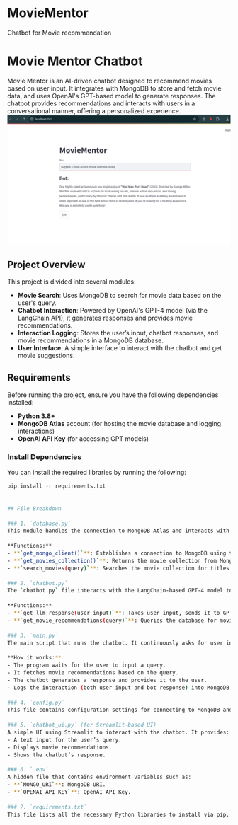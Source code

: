 # MovieMentor
Chatbot for Movie recommendation

# Movie Mentor Chatbot

Movie Mentor is an AI-driven chatbot designed to recommend movies based on user input. It integrates with MongoDB to store and fetch movie data, and uses OpenAI's GPT-based model to generate responses. The chatbot provides recommendations and interacts with users in a conversational manner, offering a personalized experience.
![MovieMentor](screenshot.png)

## Project Overview

This project is divided into several modules:
- **Movie Search**: Uses MongoDB to search for movie data based on the user's query.
- **Chatbot Interaction**: Powered by OpenAI's GPT-4 model (via the LangChain API), it generates responses and provides movie recommendations.
- **Interaction Logging**: Stores the user’s input, chatbot responses, and movie recommendations in a MongoDB database.
- **User Interface**: A simple interface to interact with the chatbot and get movie suggestions.

## Requirements

Before running the project, ensure you have the following dependencies installed:

- **Python 3.8+**
- **MongoDB Atlas** account (for hosting the movie database and logging interactions)
- **OpenAI API Key** (for accessing GPT models)

### Install Dependencies

You can install the required libraries by running the following:

```bash
pip install -r requirements.txt


## File Breakdown

### 1. `database.py`
This module handles the connection to MongoDB Atlas and interacts with the movies collection in the `sample_mflix` database.

**Functions:**
- **`get_mongo_client()`**: Establishes a connection to MongoDB using the URI stored in the `.env` file.
- **`get_movies_collection()`**: Returns the movie collection from MongoDB.
- **`search_movies(query)`**: Searches the movie collection for titles that match the user query.

### 2. `chatbot.py`
The `chatbot.py` file interacts with the LangChain-based GPT-4 model to generate responses and retrieve movie recommendations.

**Functions:**
- **`get_llm_response(user_input)`**: Takes user input, sends it to GPT-4 via LangChain, and returns the bot’s response.
- **`get_movie_recommendations(query)`**: Queries the database for movie recommendations based on the user’s input.

### 3. `main.py`
The main script that runs the chatbot. It continuously asks for user input and provides responses and movie recommendations.

**How it works:**
- The program waits for the user to input a query.
- It fetches movie recommendations based on the query.
- The chatbot generates a response and provides it to the user.
- Logs the interaction (both user input and bot response) into MongoDB.

### 4. `config.py`
This file contains configuration settings for connecting to MongoDB and OpenAI APIs. It loads the connection details from the `.env` file.

### 5. `chatbot_ui.py` (for Streamlit-based UI)
A simple UI using Streamlit to interact with the chatbot. It provides:
- A text input for the user’s query.
- Displays movie recommendations.
- Shows the chatbot’s response.

### 6. `.env`
A hidden file that contains environment variables such as:
- **`MONGO_URI`**: MongoDB URI.
- **`OPENAI_API_KEY`**: OpenAI API Key.

### 7. `requirements.txt`
This file lists all the necessary Python libraries to install via pip.
